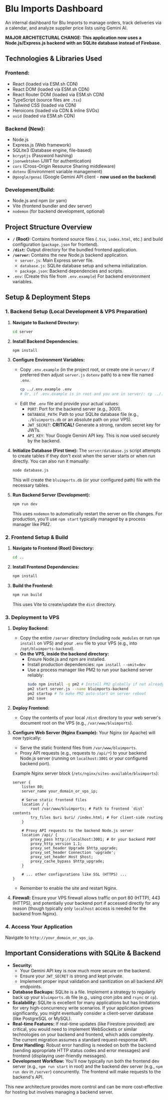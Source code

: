 # Blu Imports Dashboard

An internal dashboard for Blu Imports to manage orders, track deliveries via a calendar, and analyze supplier price lists using Gemini AI.

**MAJOR ARCHITECTURAL CHANGE: This application now uses a Node.js/Express.js backend with an SQLite database instead of Firebase.**

## Technologies & Libraries Used

### Frontend:
*   React (loaded via ESM.sh CDN)
*   React DOM (loaded via ESM.sh CDN)
*   React Router DOM (loaded via ESM.sh CDN)
*   TypeScript (source files are `.tsx`)
*   Tailwind CSS (loaded via CDN)
*   Heroicons (loaded via CDN & inline SVGs)
*   `uuid` (loaded via ESM.sh CDN)

### Backend (New):
*   Node.js
*   Express.js (Web framework)
*   SQLite3 (Database engine, file-based)
*   `bcryptjs` (Password hashing)
*   `jsonwebtoken` (JWT for authentication)
*   `cors` (Cross-Origin Resource Sharing middleware)
*   `dotenv` (Environment variable management)
*   `@google/genai` (Google Gemini API client - **now used on the backend**)

### Development/Build:
*   Node.js and npm (or yarn)
*   Vite (frontend bundler and dev server)
*   `nodemon` (for backend development, optional)

## Project Structure Overview

*   **`/` (Root):** Contains frontend source files (`.tsx`, `index.html`, etc.) and build configuration (`package.json` for frontend).
*   **`/dist`:** Output directory for the bundled frontend application.
*   **`/server`:** Contains the new Node.js backend application.
    *   `server.js`: Main Express server file.
    *   `database.js`: SQLite database setup and schema initialization.
    *   `package.json`: Backend dependencies and scripts.
*   `.env`: (Create this file from `.env.example`) For backend environment variables.

## Setup & Deployment Steps

### 1. Backend Setup (Local Development & VPS Preparation)

1.  **Navigate to Backend Directory:**
    ```bash
    cd server
    ```

2.  **Install Backend Dependencies:**
    ```bash
    npm install
    ```

3.  **Configure Environment Variables:**
    *   Copy `.env.example` (in the project root, or create one in `server/` if preferred then adjust `server.js` `dotenv` path) to a new file named `.env`.
        ```bash
        cp ../.env.example .env 
        # Or, if .env.example is in root and you are in server/: cp ../.env.example .env
        ```
    *   Edit the `.env` file and provide your actual values:
        *   `PORT`: Port for the backend server (e.g., 3001).
        *   `DATABASE_PATH`: Path to your SQLite database file (e.g., `./bluimports.db` or an absolute path on your VPS).
        *   `JWT_SECRET`: **CRITICAL!** Generate a strong, random secret key for JWTs.
        *   `API_KEY`: Your Google Gemini API key. This is now used securely by the backend.

4.  **Initialize Database (First time):**
    The `server/database.js` script attempts to create tables if they don't exist when the server starts or when run directly. You can also run it manually:
    ```bash
    node database.js 
    ```
    This will create the `bluimports.db` (or your configured path) file with the necessary tables.

5.  **Run Backend Server (Development):**
    ```bash
    npm run dev 
    ```
    This uses `nodemon` to automatically restart the server on file changes.
    For production, you'll use `npm start` typically managed by a process manager like PM2.

### 2. Frontend Setup & Build

1.  **Navigate to Frontend (Root) Directory:**
    ```bash
    cd .. 
    ```

2.  **Install Frontend Dependencies:**
    ```bash
    npm install
    ```

3.  **Build the Frontend:**
    ```bash
    npm run build
    ```
    This uses Vite to create/update the `dist` directory.

### 3. Deployment to VPS

1.  **Deploy Backend:**
    *   Copy the entire `/server` directory (including `node_modules` or run `npm install` on VPS) and your `.env` file to your VPS (e.g., into `/opt/bluimports-backend`).
    *   **On the VPS, inside the backend directory:**
        *   Ensure Node.js and npm are installed.
        *   Install production dependencies: `npm install --omit=dev`
        *   Use a process manager like PM2 to run your backend server reliably:
            ```bash
            sudo npm install -g pm2 # Install PM2 globally if not already
            pm2 start server.js --name bluimports-backend
            pm2 startup # To make PM2 auto-start on server reboot
            pm2 save
            ```

2.  **Deploy Frontend:**
    *   Copy the contents of your local `/dist` directory to your web server's document root on the VPS (e.g., `/var/www/bluimports`).

3.  **Configure Web Server (Nginx Example):**
    Your Nginx (or Apache) will now typically:
    *   Serve the static frontend files from `/var/www/bluimports`.
    *   Proxy API requests (e.g., requests to `/api/*`) to your backend Node.js server (running on `localhost:3001` or your configured backend port).

    Example Nginx server block (`/etc/nginx/sites-available/bluimports`):
    ```nginx
    server {
        listen 80;
        server_name your_domain_or_vps_ip;

        # Serve static frontend files
        location / {
            root /var/www/bluimports; # Path to frontend `dist` contents
            try_files $uri $uri/ /index.html; # For client-side routing
        }

        # Proxy API requests to the backend Node.js server
        location /api/ {
            proxy_pass http://localhost:3001; # Or your backend PORT
            proxy_http_version 1.1;
            proxy_set_header Upgrade $http_upgrade;
            proxy_set_header Connection 'upgrade';
            proxy_set_header Host $host;
            proxy_cache_bypass $http_upgrade;
        }
        
        # ... other configurations like SSL (HTTPS) ...
    }
    ```
    *   Remember to enable the site and restart Nginx.

4.  **Firewall:** Ensure your VPS firewall allows traffic on port 80 (HTTP), 443 (HTTPS), and potentially your backend port if accessed directly for any reason (though typically only `localhost` access is needed for the backend from Nginx).

### 4. Access Your Application
Navigate to `http://your_domain_or_vps_ip`.

## Important Considerations with SQLite & Backend

*   **Security:**
    *   Your Gemini API key is now much more secure on the backend.
    *   Ensure your `JWT_SECRET` is strong and kept private.
    *   Implement proper input validation and sanitization on all backend API endpoints.
*   **Database Backups:** SQLite is a file. Implement a strategy to regularly back up your `bluimports.db` file (e.g., using cron jobs and `rsync` or `cp`).
*   **Scalability:** SQLite is excellent for many applications but has limitations for very high-concurrency write scenarios. If your application grows significantly, you might eventually consider a client-server database (like PostgreSQL or MySQL).
*   **Real-time Features:** If real-time updates (like Firestore provided) are critical, you would need to implement WebSockets or similar technologies on your backend and frontend, which adds complexity. The current migration assumes a standard request-response API.
*   **Error Handling:** Robust error handling is needed on both the backend (sending appropriate HTTP status codes and error messages) and frontend (displaying user-friendly messages).
*   **Development Workflow:** You'll now typically run both the frontend dev server (e.g., `npm run start` in root) and the backend dev server (e.g., `npm run dev` in `/server`) concurrently. The frontend will make requests to the backend's API.

This new architecture provides more control and can be more cost-effective for hosting but involves managing a backend server.
